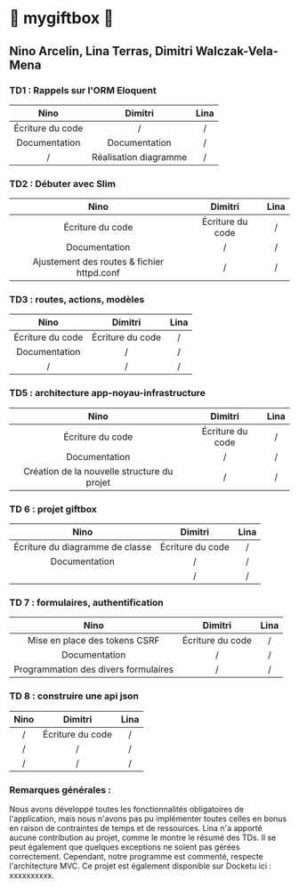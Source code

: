 # 🌟 mygiftbox 🌟
## Nino Arcelin, Lina Terras, Dimitri Walczak-Vela-Mena
### TD1 : Rappels sur l'ORM Eloquent
| **Nino**                                          | **Dimitri**                             | **Lina** |
|:-:                                                |:-:                                      |:-:|
| Écriture du code                                  | /                                       | / |
| Documentation                                     | Documentation                           | / |
| /                                                 | Réalisation diagramme                   | / |

### TD2 : Débuter avec Slim
| **Nino**                                          | **Dimitri**                             | **Lina** |
|:-:                                                |:-:                                      |:-:|
| Écriture du code                                  | Écriture du code                        | / |
| Documentation                                     | /                                       | / |
| Ajustement des routes & fichier httpd.conf        | /                                       | / |

### TD3 : routes, actions, modèles
| **Nino**                                          | **Dimitri**                             | **Lina** |
|:-:                                                |:-:                                      |:-:|
| Écriture du code                                  | Écriture du code                        | / |
| Documentation                                     | /                                       | / |
|        /                                          | /                                       | / |

### TD5 : architecture app-noyau-infrastructure
| **Nino**                                          | **Dimitri**                             | **Lina** |
|:-:                                                |:-:                                      |:-:|
| Écriture du code                                  | Écriture du code                        | / |
| Documentation                                     | /                                       | / |
| Création de la nouvelle structure du projet       | /                                       | / |

### TD 6 : projet giftbox
| **Nino**                                          | **Dimitri**                             | **Lina** |
|:-:                                                |:-:                                      |:-:|
| Écriture du diagramme de classe                   | Écriture du code                        | / |
| Documentation                                     | /                                       | / |
|                | /                                       | / |

### TD 7 : formulaires, authentification
| **Nino**                                          | **Dimitri**                             | **Lina** |
|:-:                                                |:-:                                      |:-:|
| Mise en place des tokens CSRF                     | Écriture du code                        | / |
| Documentation                                     | /                                       | / |
| Programmation des divers formulaires              | /                                       | / |

### TD 8 : construire une api json
| **Nino**                                          | **Dimitri**                             | **Lina** |
|:-:                                                |:-:                                      |:-:|
| /                                                 | Écriture du code                        | / |
| /                                                 | /                                       | / |
| /                                                 | /                                       | / |


### Remarques générales :

Nous avons développé toutes les fonctionnalités obligatoires de l'application, mais nous n'avons pas pu implémenter toutes celles en bonus en raison de contraintes de temps et de ressources. Lina n'a apporté aucune contribution au projet, comme le montre le résumé des TDs. Il se peut également que quelques exceptions ne soient pas gérées correctement. Cependant, notre programme est commenté, respecte l'architecture MVC. Ce projet est également disponible sur Docketu ici : xxxxxxxxxx.



